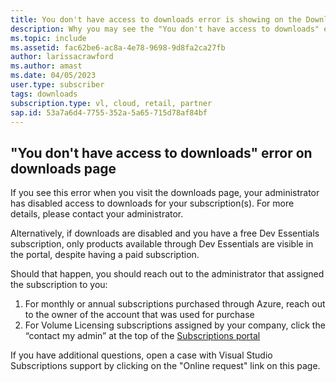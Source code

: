```yaml
---
title: You don't have access to downloads error is showing on the Downloads tab
description: Why you may see the "You don't have access to downloads" error on Downloads tab in subscriptions portal
ms.topic: include
ms.assetid: fac62be6-ac8a-4e78-9698-9d8fa2ca27fb
author: larissacrawford
ms.author: amast
ms.date: 04/05/2023
user.type: subscriber
tags: downloads
subscription.type: vl, cloud, retail, partner
sap.id: 53a7a6d4-7755-352a-5a65-715d78af84bf
---
```


## "You don't have access to downloads" error on downloads page
If you see this error when you visit the downloads page, your administrator has disabled access to downloads for your subscription(s). For more details, please contact your administrator.

Alternatively, if downloads are disabled and you have a free Dev Essentials subscription, only products available through Dev Essentials are visible in the portal, despite having a paid subscription.

Should that happen, you should reach out to the administrator that assigned the subscription to you:
1. For monthly or annual subscriptions purchased through Azure, reach out to the owner of the account that was used for purchase
2. For Volume Licensing subscriptions assigned by your company, click the “contact my admin” at the top of the [Subscriptions portal](https://my.visualstudio.com/subscriptions)

If you have additional questions, open a case with Visual Studio Subscriptions support by clicking on the "Online request" link on this page.